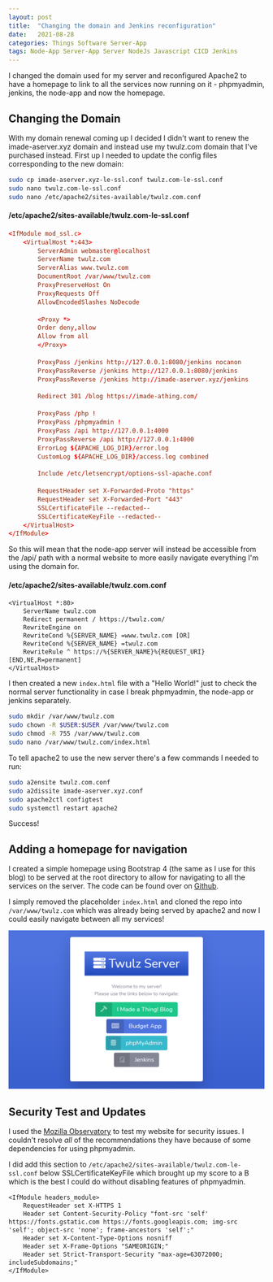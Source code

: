 ```yaml
---
layout: post
title:  "Changing the domain and Jenkins reconfiguration"
date:   2021-08-28
categories: Things Software Server-App
tags: Node-App Server-App Server NodeJs Javascript CICD Jenkins
---
```


I changed the domain used for my server and reconfigured Apache2 to have a homepage to link to all the services now running on it - phpmyadmin, jenkins, the node-app and now the homepage.

<!--more-->

## Changing the Domain

With my domain renewal coming up I decided I didn't want to renew the imade-aserver.xyz domain and instead use my twulz.com domain that I've purchased instead. First up I needed to update the config files corresponding to the new domain:

```sh
sudo cp imade-aserver.xyz-le-ssl.conf twulz.com-le-ssl.conf
sudo nano twulz.com-le-ssl.conf
sudo nano /etc/apache2/sites-available/twulz.com.conf
```

#### /etc/apache2/sites-available/twulz.com-le-ssl.conf
```conf
<IfModule mod_ssl.c>
    <VirtualHost *:443>
        ServerAdmin webmaster@localhost
        ServerName twulz.com
        ServerAlias www.twulz.com
        DocumentRoot /var/www/twulz.com
        ProxyPreserveHost On
        ProxyRequests Off
        AllowEncodedSlashes NoDecode

        <Proxy *>
        Order deny,allow
        Allow from all
        </Proxy>

        ProxyPass /jenkins http://127.0.0.1:8080/jenkins nocanon
        ProxyPassReverse /jenkins http://127.0.0.1:8080/jenkins
        ProxyPassReverse /jenkins http://imade-aserver.xyz/jenkins

        Redirect 301 /blog https://imade-athing.com/

        ProxyPass /php !
        ProxyPass /phpmyadmin !
        ProxyPass /api http://127.0.0.1:4000
        ProxyPassReverse /api http://127.0.0.1:4000
        ErrorLog ${APACHE_LOG_DIR}/error.log
        CustomLog ${APACHE_LOG_DIR}/access.log combined

        Include /etc/letsencrypt/options-ssl-apache.conf

        RequestHeader set X-Forwarded-Proto "https"
        RequestHeader set X-Forwarded-Port "443"
        SSLCertificateFile --redacted--
        SSLCertificateKeyFile --redacted--
    </VirtualHost>
</IfModule>
```

So this will mean that the node-app server will instead be accessible from the /api/ path with a normal website to more easily navigate everything I'm using the domain for.

#### /etc/apache2/sites-available/twulz.com.conf
```
<VirtualHost *:80>
    ServerName twulz.com
    Redirect permanent / https://twulz.com/
    RewriteEngine on
    RewriteCond %{SERVER_NAME} =www.twulz.com [OR]
    RewriteCond %{SERVER_NAME} =twulz.com
    RewriteRule ^ https://%{SERVER_NAME}%{REQUEST_URI} [END,NE,R=permanent]
</VirtualHost>
```

I then created a new `index.html` file with a "Hello World!" just to check the normal server functionality in case I break phpmyadmin, the node-app or jenkins separately.

```sh
sudo mkdir /var/www/twulz.com
sudo chown -R $USER:$USER /var/www/twulz.com
sudo chmod -R 755 /var/www/twulz.com
sudo nano /var/www/twulz.com/index.html
```

To tell apache2 to use the new server there's a few commands I needed to run:

```sh
sudo a2ensite twulz.com.conf
sudo a2dissite imade-aserver.xyz.conf
sudo apache2ctl configtest
sudo systemctl restart apache2
```

Success! 

## Adding a homepage for navigation

I created a simple homepage using Bootstrap 4 (the same as I use for this blog) to be served at the root directory to allow for navigating to all the services on the server. The code can be found over on [Github](https://github.com/Twulz/TwulzServerHome/blob/master/index.html).

I simply removed the placeholder `index.html` and cloned the repo into `/var/www/twulz.com` which was already being served by apache2 and now I could easily navigate between all my services!

![Server Homepage](/images/server/14_server_homepage.png)

## Security Test and Updates

I used the [Mozilla Observatory](https://observatory.mozilla.org/) to test my website for security issues. I couldn't resolve _all_ of the recommendations they have because of some dependencies for using phpmyadmin.

I did add this section to `/etc/apache2/sites-available/twulz.com-le-ssl.conf` below SSLCertificateKeyFile which brought up my score to a B which is the best I could do without disabling features of phpmyadmin.
```
<IfModule headers_module>
    RequestHeader set X-HTTPS 1
    Header set Content-Security-Policy "font-src 'self' https://fonts.gstatic.com https://fonts.googleapis.com; img-src 'self'; object-src 'none'; frame-ancestors 'self';"
    Header set X-Content-Type-Options nosniff
    Header set X-Frame-Options "SAMEORIGIN;"
    Header set Strict-Transport-Security "max-age=63072000; includeSubdomains;"
</IfModule>
```

